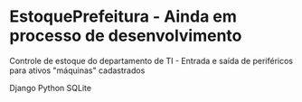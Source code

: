 # EstoquePrefeitura - Ainda em processo de desenvolvimento

Controle de estoque do departamento de TI - Entrada e saída de periféricos para ativos "máquinas" cadastrados

Django
Python
SQLite
